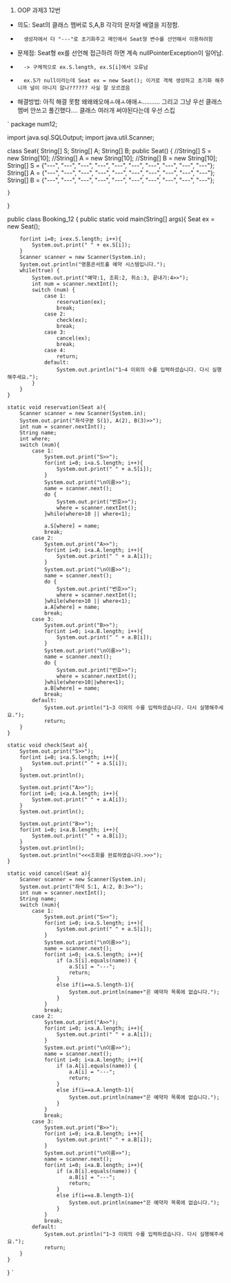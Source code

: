 1. OOP 과제3 12번
- 의도: Seat의 클래스 멤버로 S,A,B 각각의 문자열 배열을 지정함.
-       생성자에서 다 "---"로 초기화주고 메인에서 Seat형 변수를 선언해서 이용하려함
- 문제점: Seat형 ex를 선언해 접근하려 하면 계속 nullPointerException이 일어남.
-       -> 구체적으로 ex.S.length, ex.S[i]에서 오류남
-       ex.S가 null이라는데 Seat ex = new Seat(); 이거로 객체 생성하고 초기화 해주니까 널이 아니지 않나?????? 사실 잘 모르겠음
- 해결방법: 아직 해결 못함 왜왜왜오애ㅗ애ㅗ애애ㅗ.......... 그리고 그냥 우선 클래스 멤버 안쓰고 풀긴했다.... 클래스 여러개 써야된다는데 우선 스킵


`
package num12;


import java.sql.SQLOutput;
import java.util.Scanner;

class Seat{
    String[] S;
    String[] A;
    String[] B;
    public Seat() {
        //String[] S = new String[10];
        //String[] A = new String[10];
        //String[] B = new String[10];
        String[] S = {"---", "---", "---", "---", "---", "---", "---", "---", "---", "---"};
        String[] A = {"---", "---", "---", "---", "---", "---", "---", "---", "---", "---"};
        String[] B = {"---", "---", "---", "---", "---", "---", "---", "---", "---", "---"};

    }
}

public class Booking_12 {
    public static void main(String[] args){
        Seat ex = new Seat();


        for(int i=0; i<ex.S.length; i++){
            System.out.print(" " + ex.S[i]);
        }
        Scanner scanner = new Scanner(System.in);
        System.out.println("명품콘서트홀 예약 시스템입니다.");
        while(true) {
            System.out.print("예약:1, 조회:2, 취소:3, 끝내기:4>>");
            int num = scanner.nextInt();
            switch (num) {
                case 1:
                    reservation(ex);
                    break;
                case 2:
                    check(ex);
                    break;
                case 3:
                    cancel(ex);
                    break;
                case 4:
                    return;
                default:
                    System.out.println("1~4 이외의 수를 입력하셨습니다. 다시 실행해주세요.");
            }
        }
    }

    static void reservation(Seat a){
        Scanner scanner = new Scanner(System.in);
        System.out.print("좌석구분 S(1), A(2), B(3)>>");
        int num = scanner.nextInt();
        String name;
        int where;
        switch (num){
            case 1:
                System.out.print("S>>");
                for(int i=0; i<a.S.length; i++){
                    System.out.print(" " + a.S[i]);
                }
                System.out.print("\n이름>>");
                name = scanner.next();
                do {
                    System.out.print("번호>>");
                    where = scanner.nextInt();
                }while(where>10 || where<1);

                a.S[where] = name;
                break;
            case 2:
                System.out.print("A>>");
                for(int i=0; i<a.A.length; i++){
                    System.out.print(" " + a.A[i]);
                }
                System.out.print("\n이름>>");
                name = scanner.next();
                do {
                    System.out.print("번호>>");
                    where = scanner.nextInt();
                }while(where>10 || where<1);
                a.A[where] = name;
                break;
            case 3:
                System.out.print("B>>");
                for(int i=0; i<a.B.length; i++){
                    System.out.print(" " + a.B[i]);
                }
                System.out.print("\n이름>>");
                name = scanner.next();
                do {
                    System.out.print("번호>>");
                    where = scanner.nextInt();
                }while(where>10||where<1);
                a.B[where] = name;
                break;
            default:
                System.out.println("1~3 이외의 수를 입력하셨습니다. 다시 실행해주세요.");
                return;
        }
    }

    static void check(Seat a){
        System.out.print("S>>");
        for(int i=0; i<a.S.length; i++){
            System.out.print(" " + a.S[i]);
        }
        System.out.println();

        System.out.print("A>>");
        for(int i=0; i<a.A.length; i++){
            System.out.print(" " + a.A[i]);
        }
        System.out.println();

        System.out.print("B>>");
        for(int i=0; i<a.B.length; i++){
            System.out.print(" " + a.B[i]);
        }
        System.out.println();
        System.out.println("<<<조회를 완료하였습니다.>>>");
    }

    static void cancel(Seat a){
        Scanner scanner = new Scanner(System.in);
        System.out.print("좌석 S:1, A:2, B:3>>");
        int num = scanner.nextInt();
        String name;
        switch (num){
            case 1:
                System.out.print("S>>");
                for(int i=0; i<a.S.length; i++){
                    System.out.print(" " + a.S[i]);
                }
                System.out.print("\n이름>>");
                name = scanner.next();
                for(int i=0; i<a.S.length; i++){
                    if (a.S[i].equals(name)) {
                        a.S[i] = "---";
                        return;
                    }
                    else if(i==a.S.length-1){
                        System.out.println(name+"은 예약자 목록에 없습니다.");
                    }
                }
                break;
            case 2:
                System.out.print("A>>");
                for(int i=0; i<a.A.length; i++){
                    System.out.print(" " + a.A[i]);
                }
                System.out.print("\n이름>>");
                name = scanner.next();
                for(int i=0; i<a.A.length; i++){
                    if (a.A[i].equals(name)) {
                        a.A[i] = "---";
                        return;
                    }
                    else if(i==a.A.length-1){
                        System.out.println(name+"은 예약자 목록에 없습니다.");
                    }
                }
                break;
            case 3:
                System.out.print("B>>");
                for(int i=0; i<a.B.length; i++){
                    System.out.print(" " + a.B[i]);
                }
                System.out.print("\n이름>>");
                name = scanner.next();
                for(int i=0; i<a.B.length; i++){
                    if (a.B[i].equals(name)) {
                        a.B[i] = "---";
                        return;
                    }
                    else if(i==a.B.length-1){
                        System.out.println(name+"은 예약자 목록에 없습니다.");
                    }
                }
                break;
            default:
                System.out.println("1~3 이외의 수를 입력하셨습니다. 다시 실행해주세요.");
                return;
        }
    }

}
`
       
